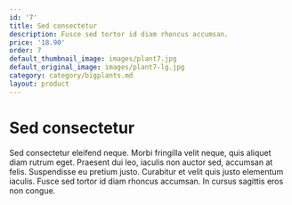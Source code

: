 ```yaml
---
id: '7'
title: Sed consectetur
description: Fusce sed tortor id diam rhoncus accumsan.
price: '18.90'
order: 7
default_thumbnail_image: images/plant7.jpg
default_original_image: images/plant7-lg.jpg
category: category/bigplants.md
layout: product
---
```


# Sed consectetur

Sed consectetur eleifend neque. Morbi fringilla velit neque, quis aliquet diam rutrum eget. Praesent dui leo, iaculis non auctor sed, accumsan at felis. Suspendisse eu pretium justo. Curabitur et velit quis justo elementum iaculis. Fusce sed tortor id diam rhoncus accumsan. In cursus sagittis eros non congue.